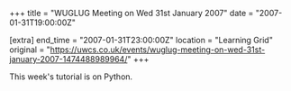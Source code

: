 +++
title = "WUGLUG Meeting on Wed 31st January 2007"
date = "2007-01-31T19:00:00Z"

[extra]
end_time = "2007-01-31T23:00:00Z"
location = "Learning Grid"
original = "https://uwcs.co.uk/events/wuglug-meeting-on-wed-31st-january-2007-1474488989964/"
+++

This week's tutorial is on Python.

